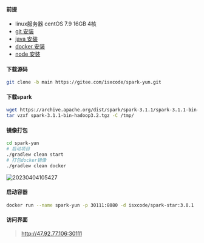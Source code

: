 #### 前提

- linux服务器 centOS 7.9 16GB 4核
- [git 安装](https://ispong.isxcode.com/github/git/git%20%E5%AE%89%E8%A3%85/)
- [java 安装](https://ispong.isxcode.com/spring/java/java%20%E5%AE%89%E8%A3%85/)
- [docker 安装](https://ispong.isxcode.com/linux/docker/docker%20%E5%AE%89%E8%A3%85/)
- [node 安装](https://ispong.isxcode.com/react/nodejs/nodejs%20%E5%AE%89%E8%A3%85/)

#### 下载源码

```bash
git clone -b main https://gitee.com/isxcode/spark-yun.git
```

#### 下载spark

```bash
wget https://archive.apache.org/dist/spark/spark-3.1.1/spark-3.1.1-bin-hadoop3.2.tgz 
tar vzxf spark-3.1.1-bin-hadoop3.2.tgz -C /tmp/
```

#### 镜像打包

```bash
cd spark-yun
# 启动项目
./gradlew clean start
# 打包docker镜像
./gradlew clean docker
```

![20230404105427](https://img.isxcode.com/picgo/20230404105427.png)

#### 启动容器

```bash
docker run --name spark-yun -p 30111:8080 -d isxcode/spark-star:3.0.1
```

#### 访问界面

> http://47.92.77.106:30111

